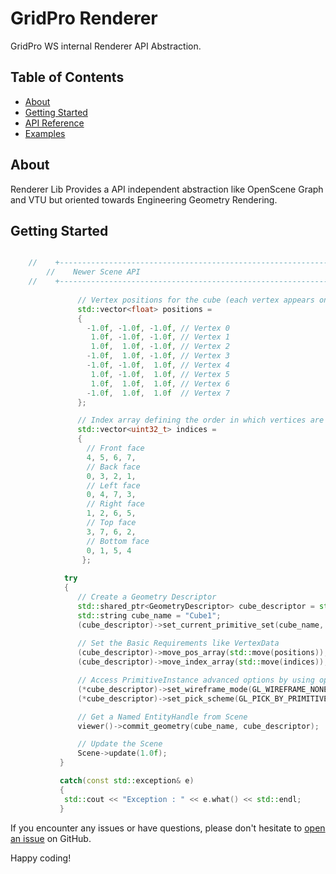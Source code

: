 # GridPro Renderer
GridPro WS internal Renderer API Abstraction.

## Table of Contents

- [About](#about)
- [Getting Started](#getting-started)
- [API Reference](#api-reference)
- [Examples](#examples)

## About
Renderer Lib Provides a API independent abstraction like OpenScene Graph and VTU but oriented towards Engineering Geometry Rendering.

## Getting Started
```cpp 

	//    +-----------------------------------------------------------------------------------+
        //    Newer Scene API
	//    +-----------------------------------------------------------------------------------+
	  
               // Vertex positions for the cube (each vertex appears only once)
               std::vector<float> positions =
               {
                 -1.0f, -1.0f, -1.0f, // Vertex 0
                  1.0f, -1.0f, -1.0f, // Vertex 1
                  1.0f,  1.0f, -1.0f, // Vertex 2
                 -1.0f,  1.0f, -1.0f, // Vertex 3
                 -1.0f, -1.0f,  1.0f, // Vertex 4
                  1.0f, -1.0f,  1.0f, // Vertex 5
                  1.0f,  1.0f,  1.0f, // Vertex 6
                 -1.0f,  1.0f,  1.0f  // Vertex 7
               };

               // Index array defining the order in which vertices are connected to form quads
               std::vector<uint32_t> indices =
               {
                 // Front face
                 4, 5, 6, 7,
                 // Back face
                 0, 3, 2, 1,
                 // Left face
                 0, 4, 7, 3,
                 // Right face
                 1, 2, 6, 5,
                 // Top face
                 3, 7, 6, 2,
                 // Bottom face
                 0, 1, 5, 4
                };
              
            try 
            {                 
               // Create a Geometry Descriptor 
               std::shared_ptr<GeometryDescriptor> cube_descriptor = std::make_shared<GeometryDescriptor>();
               std::string cube_name = "Cube1";
               (cube_descriptor)->set_current_primitive_set(cube_name, GL_QUADS);
		
               // Set the Basic Requirements like VertexData 
               (cube_descriptor)->move_pos_array(std::move(positions));
               (cube_descriptor)->move_index_array(std::move(indices));

               // Access PrimitiveInstance advanced options by using operator()-> 
               (*cube_descriptor)->set_wireframe_mode(GL_WIREFRAME_NONE);
               (*cube_descriptor)->set_pick_scheme(GL_PICK_BY_PRIMITIVE);

               // Get a Named EntityHandle from Scene
               viewer()->commit_geometry(cube_name, cube_descriptor);

               // Update the Scene
               Scene->update(1.0f);
           }

           catch(const std::exception& e)
           {	
           	std::cout << "Exception : " << e.what() << std::endl;
           }
```
If you encounter any issues or have questions, please don't hesitate to [open an issue](https://github.com/ksrikar1234/HPS_API_Documentation/issues) on GitHub.

Happy coding!
